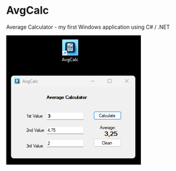 # AvgCalc
Average Calculator - my first Windows application using C# / .NET

![Screenshot](Resources/Screenshot.png)
